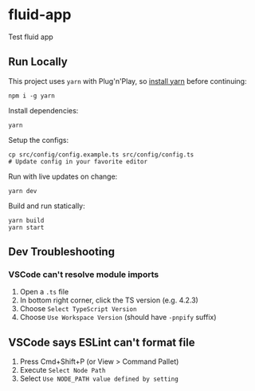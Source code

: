# fluid-app

Test fluid app

## Run Locally

This project uses `yarn` with Plug'n'Play, so [install yarn](https://yarnpkg.com/getting-started/install) before continuing:

```shell
npm i -g yarn
```

Install dependencies:

```shell
yarn
```

Setup the configs:

```shell
cp src/config/config.example.ts src/config/config.ts
# Update config in your favorite editor
```

Run with live updates on change:

```shell
yarn dev
```

Build and run statically:

```shell
yarn build
yarn start
```

## Dev Troubleshooting

### VSCode can't resolve module imports

1. Open a `.ts` file
2. In bottom right corner, click the TS version (e.g. 4.2.3)
3. Choose `Select TypeScript Version`
4. Choose `Use Workspace Version` (should have `-pnpify` suffix)

## VSCode says ESLint can't format file

1. Press Cmd+Shift+P (or View > Command Pallet)
2. Execute `Select Node Path`
3. Select `Use NODE_PATH value defined by setting`

